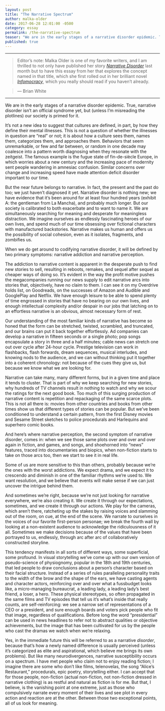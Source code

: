 ```yaml
---
layout: post
title: "The Narrative Spectrum"
author: malka-older
date: 2017-06-28 12:01:00 -0500
category: essay
permalink: /the-narrative-spectrum
teaser: "We are in the early stages of a narrative disorder epidemic. True, narrative disorder isn’t an official syndrome yet, but (unless I’m misreading the plotlines) our society is primed for it."
published: true
---
```


----

> Editor’s note: Malka Older is one of my favorite writers, and I am thrilled to not only have published her story [_Narrative Disorder_](http://firesidefiction.com/narrative-disorder) last month but to have this essay from her that explores the concept named in that title, which she first rolled out in her brilliant novel [_Infomocracy_](http://publishing.tor.com/infomocracy-malkaolder/9780765385154/), which you really should read if you haven’t already.

> — Brian White

----

We are in the early stages of a narrative disorder epidemic. True, narrative disorder isn’t an official syndrome yet, but (unless I’m misreading the plotlines) our society is primed for it.

It’s not a new idea to suggest that cultures are defined, in part, by how they define their mental illnesses. This is not a question of whether the illnesses in question are “real” or not; it is about how a culture sees them, names them, categorizes them, and approaches them. Behaviors that seem unremarkable, or few and far between, or random in one decade may coalesce into a pattern worth diagnosing when they resonate with the zeitgeist. The famous example is the fugue state of fin-de-siècle Europe, in which worries about a new century and the increasing pace of modernity sent people wandering in amnesiac confusion. Similar concerns over change and increasing speed have made attention deficit disorder important to our time.

But the near future belongs to narrative. In fact, the present and the past do too; we just haven’t diagnosed it yet. Narrative disorder is nothing new; we have evidence that it’s been around for at least four hundred years (exhibit A: the gentleman from La Mancha), and probably much longer. But our society is calibrated to both exacerbate and to want to name it. We are simultaneously searching for meaning and desperate for meaningless distraction. We imagine ourselves as endlessly fascinating heroes of our own lives, and spend much of our time obsessing over fictional characters with manufactured backstories. Narrative makes us human and offers us the possibility of social cohesion, even as it isolates, fragments, and zombifies us.

When we do get around to codifying narrative disorder, it will be defined by two primary symptoms: narrative addiction and narrative perception.

The addiction to narrative content is apparent in the desperate push to find new stories to sell, resulting in reboots, remakes, and sequel after sequel as cheaper ways of doing so. It’s evident in the way the profit motive pushes the megacompanies running our news supply to edit narrative arcs into stories that, objectively, have no claim to them. I can see it on my Overdrive holds list, on Goodreads, on the successes of Amazon and Audible and GooglePlay and Netflix. We have enough leisure to be able to spend plenty of time engrossed in stories that have no bearing on our own lives, and enough intellectual complexity and/or despair in our jobs that latching on to an effortless narrative is an obvious, almost necessary form of rest.

Our understanding of the most familiar kinds of narrative has become so honed that the form can be stretched, twisted, scrambled, and truncated, and our brains can put it back together effortlessly. Ad companies can develop a narrative in fifteen seconds or a single photo; pop songs encapsulate a story in three and a half minutes; cable news can stretch one out over cycle after 24-hour cycle. Prestige television can work in flashbacks, flash forwards, dream sequences, musical interludes, and knowing nods to the audience, and we can without thinking put it together into a coherent chronology: not because of the cues they give us, but because we know what we are looking for.

Narrative can take many, many different forms, but in a given time and place it tends to cluster. That is part of why we keep searching for new stories, why hundreds of TV channels result in nothing to watch and why we scour the ratings for the next good book. Too much of this surging production of narrative content is repetition and repackaging of the same scarce plots. This is not all there is: movies from other countries and books from other times show us that different types of stories can be popular. But we’ve been conditioned to understand a certain pattern, from the first Disney movies and Sesame Street sketches to police procedurals and Harlequins and superhero comic books.

And here’s where narrative perception, the second symptom of narrative disorder, comes in: when we see those same plots over and over and over again in fiction, and games, and songs, and shoehorned into “news” features, traced into documentaries and biopics, when non-fiction starts to take on those arcs too, then we start to see it in real life.

Some of us are more sensitive to this than others, probably because we’re the ones with the worst addictions. We expect drama, and we expect it to crescendo and diminish in one of the familiar rhythms we’re used to. We want resolution, and we believe that events will make sense if we can just uncover the intrigue behind them.  

And sometimes we’re right, because we’re not just looking for narrative everywhere, we’re also creating it. We create it through our expectations, sometimes, and we create it through our actions. We play for the cameras, which aren’t there, ratcheting up the stakes by raising voices and slamming out of the room, on cue, at the end of the scene. We narrate to ourselves in the voices of our favorite first-person personae; we break the fourth wall by looking at a non-existent audience to acknowledge the ridiculousness of it all. Sometimes we make decisions because of the values that have been portrayed to us, endlessly, through arc after arc of collaboratively constructed storyline.

This tendency manifests in all sorts of different ways, some superficial, some profound. In visual storytelling we’ve come up with our own version of pseudo-science of physiognomy, popular in the 18th and 19th centuries, that led people to draw conclusions about a person’s character based on their facial structure. Instead of a series of rules paralleling personality traits to the width of the brow and the shape of the ears, we have casting agents and character actors, reinforcing over and over what a fussbudget looks like, a micro-managing bureaucrat, a leading lady, a leading lady’s best friend, a loser, a hero. These physical stereotypes, so often propagated in the same films and TV episodes that tell us it’s what’s inside that really counts, are self-reinforcing: we see a narrow set of representations of a CEO or a president, and sure enough boards and voters pick people who fit that image, regardless of qualifications. Before long the word “presidential” can be used in news headlines to refer not to abstract qualities or objective achievements, but the image that has been cultivated for us by the people who cast the dramas we watch when we’re relaxing.

Yes, in the immediate future this will be referred to as a narrative _disorder_, because that’s how a newly named difference is usually perceived (unless it’s categorized as elite and aspirational, which believe me brings its own problems). But like many neurodivergences, narrative susceptibility occurs on a spectrum. I have met people who claim not to enjoy reading fiction; I imagine there are some who don’t like films, telenovelas, the song “Alice’s Restaurant,” procedurals, epic poetry, storytelling either. I can accept that for those people, non-fiction (actual non-fiction, not non-fiction dressed in narrative clothing) is as restful and natural as fiction is for me. But that, I believe, is the vanishing point at one extreme, just as those who compulsively narrate every moment of their lives and see plot in every action and reaction are at the other. Between those two exceptional points, all of us look for meaning.
